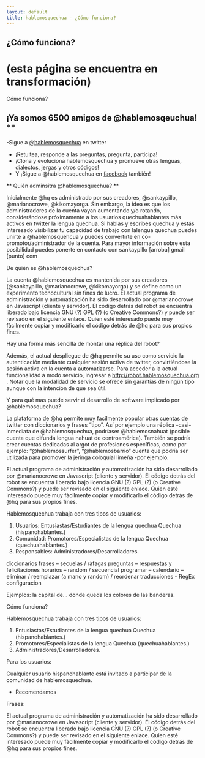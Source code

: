 ```yaml
---
layout: default
title: hablemosquechua - ¿Cómo funciona?
---
```


## ¿Cómo funciona?

# (esta página se encuentra en transformación)


Cómo funciona?

## ¡Ya somos 6500 amigos de @hablemosqeuchua! **
-Sigue a [@hablemosquechua](https://twitter.com/hablemosquechua) en twitter
* ¡Retuitea, responde a las preguntas, pregunta, participa!
* ¡Clona y evoluciona hablemosquechua y promueve otras lenguas, dialectos, jergas y otros códigos!
* Y ¡Sigue a @hablemosquechua en [facebook](https://facebook.com/hablemosqeuchua) también!



** Quién adminsitra @hablemosquechua? **

Inicialmente @hq es administrado por sus creadores, @sankaypillo, @marianocrowe, @kikomayorga. Sin embargo, la idea es que los administradores de la cuenta vayan aumentando y/o rotando, considerándose próximamente a los usuarios quechuahablantes más activos en twitter la lengua quechua. Si hablas y escribes quechua y estás interesado visibilizar tu capacidad de trabajo con lalengua quechua puedes unirte a @hablemosquehcua y puedes convertirte en co-promotor/administrador de la cuenta. Para mayor información sobre esta posibilidad puedes ponerte en contacto con sankaypillo [arroba] gmail [punto] com

De quién es @hablemosquechua?

La cuenta @hablemosquechua es mantenida por sus creadores (@sankaypillo, @marianocrowe, @kikomayorga) y se define como un experimento tecnocultural sin fines de lucro. El actual programa de administración y automatización ha sido desarrollado por @marianocrowe en Javascript (cliente y servidor). El código detrás del robot se encuentra liberado bajo licencia GNU (?) GPL (?) (o Creative Commons?) y puede ser revisado en el siguiente enlace. Quien esté interesado puede muy fàcilmente copiar y modificarlo el código detrás de @hq para sus propios fines.

Hay una forma más sencilla de montar una réplica del robot?

Además, el actual despliegue de @hq permite su uso como servicio la autenticación mediante cualquier sesión activa de twitter, convirtiéndose la sesión activa en la cuenta a automatizarse. Para acceder a la actual funcionalidad a modo servicio, ingresar a http://robot.hablemosquechua.org . Notar que la modalidad de servicio se ofrece sin garantías de ningún tipo aunque con la intención de que sea útil.

Y para qué mas puede servir el desarrollo de software implicado por @hablemosquechua?

La plataforma de @hq permite muy facilmente popular otras cuentas de twitter con diccionarios y frases “tipo”. Así por ejemplo una réplica -casi- inmediata de @hablemosquechua, podríaser @hablemosnahuat (posible cuenta que difunda lengua nahuat de centroamérica). También se podría crear cuentas dedicadas al argot de profesiones específicas, como por ejemplo: “@hablemossurfer”, “@hablemosbarrio“ cuenta que podría ser utilizada para promover la jeringa coloquial limeña -por ejemplo.

El actual programa de administración y automatización ha sido desarrollado por @marianocrowe en Javascript (cliente y servidor). El código detrás del robot se encuentra liberado bajo licencia GNU (?) GPL (?) (o Creative Commons?) y puede ser revisado en el siguiente enlace. Quien esté interesado puede muy fàcilmente copiar y modificarlo el código detrás de @hq para sus propios fines.


	

           
Hablemosquechua trabaja con tres tipos de usuarios:

1) Usuarios: Entusiastas/Estudiantes de la lengua quechua Quechua (hispanohablantes.)
2) Comunidad: Promotores/Especialistas de la lengua Quechua (quechuahablantes.)
3) Responsables: Administradores/Desarrolladores.


diccionarios
frases – secuelas / ràfagas
preguntas – respuestas y felicitaciones
horarios – random / secuencial
programar – calendario – eliminar / reemplazar (a mano y random) / reordenar
traducciones  - RegEx
configuracion

Ejemplos:
la capital de...
donde queda
los colores de las banderas.


 


Cómo funciona?

Hablemosquechua trabaja con tres tipos de usuarios:

1) Entusiastas/Estudiantes de la lengua quechua Quechua (hispanohablantes.)
2) Promotores/Especialistas de la lengua Quechua (quechuahablantes.)
3) Administradores/Desarrolladores.

Para los usuarios:

Cualquier usuario hispanohablante está invitado a participar de la comunidad de hablemosquechua.

* Recomendamos

Frases:


El actual programa de administración y automatización ha sido desarrollado por @marianocrowe en Javascript (cliente y servidor). El código detrás del robot se encuentra liberado bajo licencia GNU (?) GPL (?) (o Creative Commons?) y puede ser revisado en el siguiente enlace. Quien esté interesado puede muy fàcilmente copiar y modificarlo el código detrás de @hq para sus propios fines.
